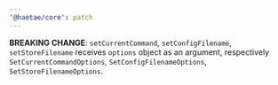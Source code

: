 ```yaml
---
'@haetae/core': patch
---
```


**BREAKING CHANGE**: `setCurrentCommand`, `setConfigFilename`, `setStoreFilename` receives `options` object as an argument, respectively `SetCurrentCommandOptions`, `SetConfigFilenameOptions`, `SetStoreFilenameOptions`.
